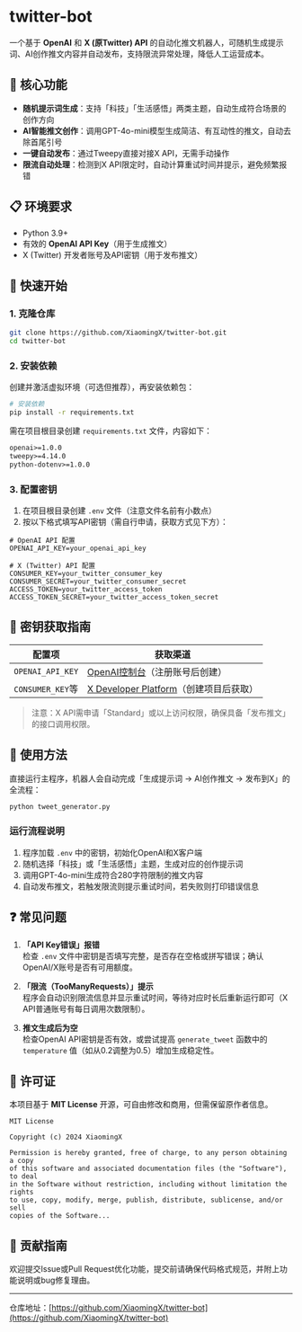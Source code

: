 # twitter-bot

一个基于 **OpenAI** 和 **X (原Twitter) API** 的自动化推文机器人，可随机生成提示词、AI创作推文内容并自动发布，支持限流异常处理，降低人工运营成本。


## 🌟 核心功能
- **随机提示词生成**：支持「科技」「生活感悟」两类主题，自动生成符合场景的创作方向
- **AI智能推文创作**：调用GPT-4o-mini模型生成简洁、有互动性的推文，自动去除首尾引号
- **一键自动发布**：通过Tweepy直接对接X API，无需手动操作
- **限流自动处理**：检测到X API限定时，自动计算重试时间并提示，避免频繁报错


## 📋 环境要求
- Python 3.9+
- 有效的 **OpenAI API Key**（用于生成推文）
- X (Twitter) 开发者账号及API密钥（用于发布推文）


## 🚀 快速开始

### 1. 克隆仓库
```bash
git clone https://github.com/XiaomingX/twitter-bot.git
cd twitter-bot
```

### 2. 安装依赖
创建并激活虚拟环境（可选但推荐），再安装依赖包：
```bash
# 安装依赖
pip install -r requirements.txt
```

需在项目根目录创建 `requirements.txt` 文件，内容如下：
```txt
openai>=1.0.0
tweepy>=4.14.0
python-dotenv>=1.0.0
```

### 3. 配置密钥
1. 在项目根目录创建 `.env` 文件（注意文件名前有小数点）
2. 按以下格式填写API密钥（需自行申请，获取方式见下方）：
```env
# OpenAI API 配置
OPENAI_API_KEY=your_openai_api_key

# X (Twitter) API 配置
CONSUMER_KEY=your_twitter_consumer_key
CONSUMER_SECRET=your_twitter_consumer_secret
ACCESS_TOKEN=your_twitter_access_token
ACCESS_TOKEN_SECRET=your_twitter_access_token_secret
```


## 🔧 密钥获取指南
| 配置项                | 获取渠道                                                                 |
|-----------------------|--------------------------------------------------------------------------|
| `OPENAI_API_KEY`      | [OpenAI控制台](https://platform.openai.com/api-keys)（注册账号后创建）    |
| `CONSUMER_KEY`等      | [X Developer Platform](https://developer.twitter.com/)（创建项目后获取） |

> 注意：X API需申请「Standard」或以上访问权限，确保具备「发布推文」的接口调用权限。


## 🎯 使用方法
直接运行主程序，机器人会自动完成「生成提示词 → AI创作推文 → 发布到X」的全流程：
```bash
python tweet_generator.py
```

### 运行流程说明
1. 程序加载 `.env` 中的密钥，初始化OpenAI和X客户端
2. 随机选择「科技」或「生活感悟」主题，生成对应的创作提示词
3. 调用GPT-4o-mini生成符合280字符限制的推文内容
4. 自动发布推文，若触发限流则提示重试时间，若失败则打印错误信息


## ❓ 常见问题
1. **「API Key错误」报错**  
   检查 `.env` 文件中密钥是否填写完整，是否存在空格或拼写错误；确认OpenAI/X账号是否有可用额度。

2. **「限流（TooManyRequests）」提示**  
   程序会自动识别限流信息并显示重试时间，等待对应时长后重新运行即可（X API普通账号有每日调用次数限制）。

3. **推文生成后为空**  
   检查OpenAI API密钥是否有效，或尝试提高 `generate_tweet` 函数中的 `temperature` 值（如从0.2调整为0.5）增加生成稳定性。


## 📄 许可证
本项目基于 **MIT License** 开源，可自由修改和商用，但需保留原作者信息。

```
MIT License

Copyright (c) 2024 XiaomingX

Permission is hereby granted, free of charge, to any person obtaining a copy
of this software and associated documentation files (the "Software"), to deal
in the Software without restriction, including without limitation the rights
to use, copy, modify, merge, publish, distribute, sublicense, and/or sell
copies of the Software...
```


## 🤝 贡献指南
欢迎提交Issue或Pull Request优化功能，提交前请确保代码格式规范，并附上功能说明或bug修复理由。

---

仓库地址：[https://github.com/XiaomingX/twitter-bot](https://github.com/XiaomingX/twitter-bot)
